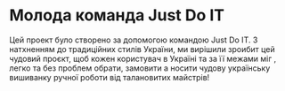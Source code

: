 # Молода команда Just Do IT

Цей проект було створено за допомогою командою Just Do IT. З натхненням до
традиційних стилів України, ми вирішили зроибит цей чудовий проєкт, щоб кожен
користувач в Україні та за її межами міг , легко та без проблем обрати, замовити
а носити чудову українську вишиванку ручної роботи від талановитих майстрів!
